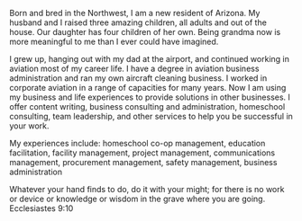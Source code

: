 Born and bred in the Northwest, I am a new resident of Arizona. My husband and I
raised three amazing children, all adults and out of the house. Our daughter has
four children of her own. Being grandma now is more meaningful to me than I ever
could have imagined.

I grew up, hanging out with my dad at the airport, and continued working in
aviation most of my career life. I have a degree in aviation business
administration and ran my own aircraft cleaning business. I worked in corporate
aviation in a range of capacities for many years. Now I am using my business and
life experiences to provide solutions in other businesses. I offer content
writing, business consulting and administration, homeschool consulting, team leadership, and other services to help you be successful in your work.

My experiences include: homeschool co-op management, education facilitation, facility management, project management, communications management, procurement management, safety management, business administration

Whatever your hand finds to do, do it with your might; for there is no work or device or knowledge or wisdom in the grave where you are going.  Ecclesiastes 9:10

